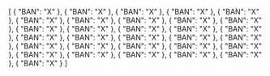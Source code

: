 [
  {
    "BAN": "X"
  },
  {
    "BAN": "X"
  },
  {
    "BAN": "X"
  },
  {
    "BAN": "X"
  },
  {
    "BAN": "X"
  },
  {
    "BAN": "X"
  },
  {
    "BAN": "X"
  },
  {
    "BAN": "X"
  },
  {
    "BAN": "X"
  },
  {
    "BAN": "X"
  },
  {
    "BAN": "X"
  },
  {
    "BAN": "X"
  },
  {
    "BAN": "X"
  },
  {
    "BAN": "X"
  },
  {
    "BAN": "X"
  },
  {
    "BAN": "X"
  },
  {
    "BAN": "X"
  },
  {
    "BAN": "X"
  },
  {
    "BAN": "X"
  },
  {
    "BAN": "X"
  },
  {
    "BAN": "X"
  },
  {
    "BAN": "X"
  },
  {
    "BAN": "X"
  },
  {
    "BAN": "X"
  },
  {
    "BAN": "X"
  },
  {
    "BAN": "X"
  },
  {
    "BAN": "X"
  },
  {
    "BAN": "X"
  },
  {
    "BAN": "X"
  },
  {
    "BAN": "X"
  },
  {
    "BAN": "X"
  }
]
